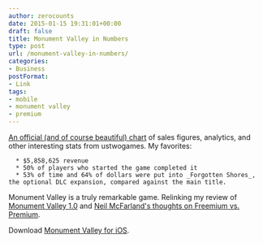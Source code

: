 ```yaml
---
author: zerocounts
date: 2015-01-15 19:31:01+00:00
draft: false
title: Monument Valley in Numbers
type: post
url: /monument-valley-in-numbers/
categories:
- Business
postFormat:
- Link
tags:
- mobile
- monument valley
- premium
---
```


[An official (and of course beautiful) chart](https://static1.squarespace.com/static/527b69fbe4b0febeee4fc9f7/t/54b80483e4b0f32f8253d06c/1421345934518/?format=1000w) of sales figures, analytics, and other interesting stats from ustwogames. My favorites:



	  * $5,858,625 revenue
	  * 50% of players who started the game completed it
	  * 53% of time and 64% of dollars were put into _Forgotten Shores_, the optional DLC expansion, compared against the main title.

Monument Valley is a truly remarkable game. Relinking my review of [Monument Valley 1.0](https://www.zerocounts.net/2014/04/06/monument-valley-a-review/) and [Neil McFarland's thoughts on Freemium vs. Premium](https://www.zerocounts.net/2014/06/27/freemium-v-premium/).

Download [Monument Valley for iOS](https://itunes.apple.com/us/app/monument-valley/id728293409?mt=8).
